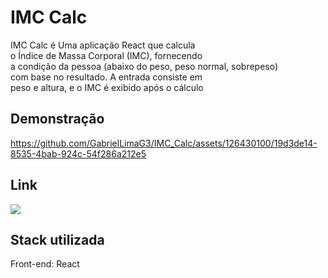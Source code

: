# IMC Calc

<div>
 <p>IMC Calc é Uma aplicação React que calcula<br> o Índice de Massa Corporal (IMC), fornecendo<br> a condição da pessoa (abaixo do peso, peso normal, sobrepeso)<br> com base no resultado. A entrada consiste em<br> peso e altura, e o IMC é exibido após o cálculo</p>

 ## Demonstração
 https://github.com/GabrielLimaG3/IMC_Calc/assets/126430100/19d3de14-8535-4bab-924c-54f286a212e5

## Link

[![](https://img.shields.io/badge/Site-000?style=for-the-badge&logo=ko-fi&logoColor=white)](https://imc-calc-coal.vercel.app/)

 ## Stack utilizada
 Front-end: React
</div>

 

